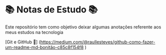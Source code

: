 # :books: Notas de Estudo :books:

Este repositório tem como objetivo deixar algumas anotações referente aos meus estudos na tecnologia

[Git e GitHub :gem:] (https://medium.com/@raullesteves/github-como-fazer-um-readme-md-bonitão-c85c8f154f8 )
